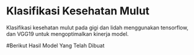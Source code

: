 # Klasifikasi Kesehatan Mulut
Klasifikasi kesehatan mulut pada gigi dan lidah menggunakan tensorflow, dan VGG19 untuk mengoptimalkan kinerja model.

#Berikut Hasil Model Yang Telah Dibuat

